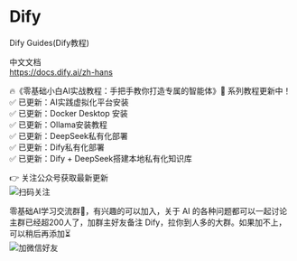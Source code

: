 # Dify
Dify Guides(Dify教程)

中文文档  
https://docs.dify.ai/zh-hans

🔥《零基础小白AI实战教程：手把手教你打造专属的智能体》🚀  系列教程更新中！  
✅ 已更新：AI实践虚拟化平台安装  
✅ 已更新：Docker Desktop 安装  
✅ 已更新：Ollama安装教程  
✅ 已更新：DeepSeek私有化部署  
✅ 已更新：Dify私有化部署  
✅ 已更新：Dify + DeepSeek搭建本地私有化知识库  

👉 关注公众号获取最新更新  
![扫码关注](https://gitee.com/beilingcc/pic/raw/master/20250321230721476.png)

零基础AI学习交流群🤖，有兴趣的可以加入，关于 AI 的各种问题都可以一起讨论  
主群已经超200人了，加群主好友备注 Dify，拉你到人多的大群。如果加不上，可以稍后再添加⏳  
![加微信好友](https://gitee.com/beilingcc/pic/raw/master/20250322154144504.png)
